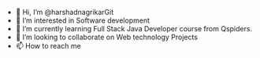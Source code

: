 - 👋 Hi, I’m @harshadnagrikarGit
- 👀 I’m interested in Software development 
- 🌱 I’m currently learning Full Stack Java Developer course from Qspiders.
- 💞️ I’m looking to collaborate on Web technology Projects
- 📫 How to reach me 

<!---
harshadnagrikarGit/harshadnagrikarGit is a ✨ special ✨ repository because its `README.md` (this file) appears on your GitHub profile.
You can click the Preview link to take a look at your changes.
--->
